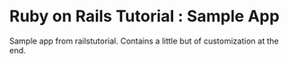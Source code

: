 # Ruby on Rails Tutorial : Sample App

Sample app from railstutorial. Contains a little but of customization at the end.
